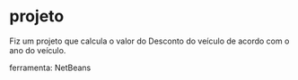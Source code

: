 # projeto
 Fiz um projeto que calcula o valor do Desconto do veículo de acordo com o ano do veículo.
 
 ferramenta: NetBeans
